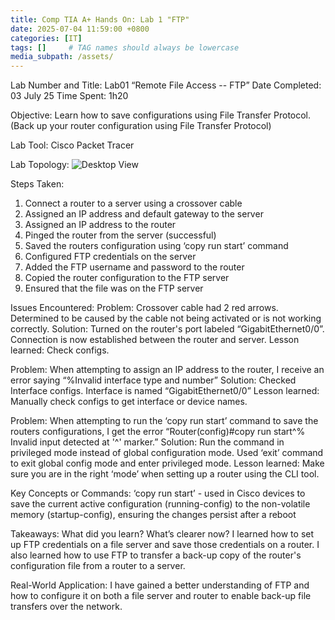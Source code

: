 ```yaml
---
title: Comp TIA A+ Hands On: Lab 1 "FTP"
date: 2025-07-04 11:59:00 +0800
categories: [IT]
tags: []     # TAG names should always be lowercase
media_subpath: /assets/
---
```


Lab Number and Title: Lab01 “Remote File Access -- FTP”
Date Completed: 03 July 25
Time Spent: 1h20

Objective: Learn how to save configurations using File Transfer Protocol.
(Back up your router configuration using File Transfer Protocol) 

Lab Tool: Cisco Packet Tracer

Lab Topology:
![Desktop View](/lab01comptiaA+.png)


Steps Taken:
1. Connect a router to a server using a crossover cable
2. Assigned an IP address and default gateway to the server
3. Assigned an IP address to the router
4. Pinged the router from the server (successful)
5. Saved the routers configuration using ‘copy run start’ command
6. Configured FTP credentials on the server
7. Added the FTP username and password to the router
8. Copied the router configuration to the FTP server
9. Ensured that the file was on the FTP server

Issues Encountered:
Problem: Crossover cable had 2 red arrows. Determined to be caused by the cable not being activated or is not working correctly.
Solution: Turned on the router's port labeled “GigabitEthernet0/0”. Connection is now established between the router and server.
Lesson learned: Check configs.

Problem: When attempting to assign an IP address to the router, I receive an error saying “%Invalid interface type and number”
Solution: Checked Interface configs. Interface is named “GigabitEthernet0/0”
Lesson learned: Manually check configs to get interface or device names.

Problem: When attempting to run the ‘copy run start’ command to save the routers configurations, I get the error “Router(config)#copy run start^% Invalid input detected at '^' marker.”
Solution: Run the command in privileged mode instead of global configuration mode. Used ‘exit’ command to exit global config mode and enter privileged mode.
Lesson learned: Make sure you are in the right ‘mode’ when setting up a router using the CLI tool.


Key Concepts or Commands:
‘copy run start’ - used in Cisco devices to save the current active configuration (running-config) to the non-volatile memory (startup-config), ensuring the changes persist after a reboot




Takeaways:
What did you learn? What’s clearer now?
I learned how to set up FTP credentials on a file server and save those credentials on a router. I also learned how to use FTP to transfer a back-up copy of the router's configuration file from a router to a server.




Real-World Application:
I have gained a better understanding of FTP and how to configure it on both a file server and router to enable back-up file transfers over the network.

